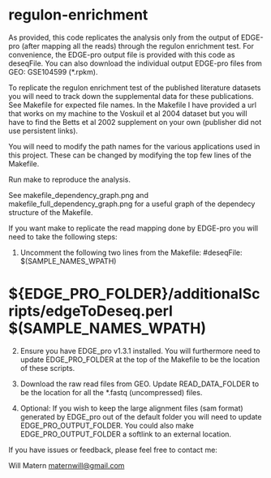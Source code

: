 # regulon-enrichment
As provided, this code replicates the analysis only from the output of EDGE-pro (after mapping all the reads) through the regulon enrichment test. For convenience, the EDGE-pro output file is provided with this code as deseqFile. You can also download the individual output EDGE-pro files from GEO: GSE104599 (*.rpkm). 

To replicate the regulon enrichment test of the published literature datasets you will need to track down the supplemental data for these publications. See Makefile for expected file names. In the Makefile I have provided a url that works on my machine to the Voskuil et al 2004 dataset but you will have to find the Betts et al 2002 supplement on your own (publisher did not use persistent links). 

You will need to modify the path names for the various applications used in this project. These can be changed by modifying the top few lines of the Makefile.

Run make to reproduce the analysis.

See makefile_dependency_graph.png and makefile_full_dependency_graph.png for a useful graph of the dependecy structure of the Makefile.

If you want make to replicate the read mapping done by EDGE-pro you will need to take the following steps:

1. Uncomment the following two lines from the Makefile: 
#deseqFile: $(SAMPLE_NAMES_WPATH)
#	${EDGE_PRO_FOLDER}/additionalScripts/edgeToDeseq.perl $(SAMPLE_NAMES_WPATH) 

2. Ensure you have EDGE_pro v1.3.1 installed. You will furthermore need to update EDGE_PRO_FOLDER at the top of the Makefile to be the location of these scripts.

3. Download the raw read files from GEO. Update READ_DATA_FOLDER to be the location for all the *.fastq (uncompressed) files.

4. Optional: If you wish to keep the large alignment files (sam format) generated by EDGE_pro out of the default folder you will need to update EDGE_PRO_OUTPUT_FOLDER. You could also make EDGE_PRO_OUTPUT_FOLDER a softlink to an external location.

If you have issues or feedback, please feel free to contact me:

Will Matern
maternwill@gmail.com
